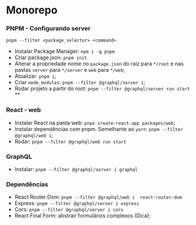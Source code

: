 # Monorepo
### PNPM - Configurando server
`pnpm --filter <package_selector> <command>`
- Instalar Package Manager: `npm i -g pnpm`
- Criar package.json: `pnpm init`
- Alterar a propriedade nome no `package.json` do raiz para `*/root` e nas pastas `server` para `*/server` e `web` para `*/web`;
- Atualizar: `pnpm i`;
- Criar `node_modules`: `pnpm --filter @graphql/server i`;
- Rodar projeto a partir do root: `pnpm --filter @graphql/server run start`
**
### React - web
- Instalar React na pasta web: `pnpx create-react-app packages/web`;
- Instalar dependências com pnpm. Semelhante ao `yarn`: `pnpm --filter @graphql/web i`;
- Rodar: `pnpm --filter @graphql/web run start`
### GraphQL
- Instalar: `pnpm --filter @graphql/server i graphql`
### Dependências
- React Router Dom: `pnpm --filter @graphql/web i  react-router-dom`
- Express: `pnpm --filter @graphql/server i express`
- Cors: `pnpm --filter @graphql/server i cors`
- React Final Form: abstrair formulários complexos (Dica);